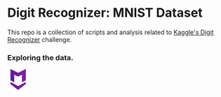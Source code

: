 # Digit Recognizer: MNIST Dataset

This repo is a collection of scripts and analysis related to [Kaggle's Digit Recognizer](https://www.kaggle.com/c/digit-recognizer) challenge.

### Exploring the data.


![alt text](https://github.com/adam-p/markdown-here/raw/master/src/common/images/icon48.png )


